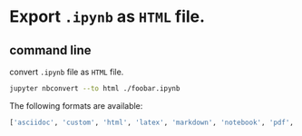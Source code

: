 # Export `.ipynb` as `HTML` file.

## command line 

convert `.ipynb` file as `HTML` file.

```bash
jupyter nbconvert --to html ./foobar.ipynb
```

The following formats are available: 

```bash
['asciidoc', 'custom', 'html', 'latex', 'markdown', 'notebook', 'pdf', 'python', 'qtpdf', 'qtpng', 'rst', 'script', 'slides', 'webpdf']   
```



